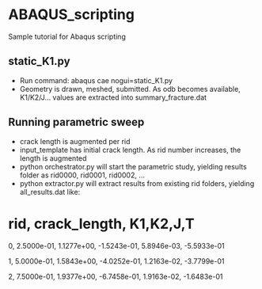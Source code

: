 # ABAQUS_scripting
Sample tutorial for Abaqus scripting

## static_K1.py
- Run command: abaqus cae nogui=static_K1.py
- Geometry is drawn, meshed, submitted. As odb becomes available, K1/K2/J... values are extracted into summary_fracture.dat

## Running parametric sweep
- crack length is augmented per rid
- input_template has initial crack length. As rid number increases, the length is augmented
- python orchestrator.py will start the parametric study, yielding results folder as rid0000, rid0001, rid0002, ...
- python extractor.py will extract results from existing rid folders, yielding all_results.dat like:

# rid, crack_length, K1,K2,J,T

0, 2.5000e-01, 1.1277e+00, -1.5243e-01, 5.8946e-03, -5.5933e-01

1, 5.0000e-01, 1.5843e+00, -4.0252e-01, 1.2163e-02, -3.7799e-01

2, 7.5000e-01, 1.9377e+00, -6.7458e-01, 1.9163e-02, -1.6483e-01
